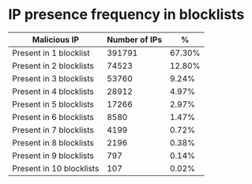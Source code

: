 # IP presence frequency in blocklists
| Malicious IP | Number of IPs | % |
|----|----|----|
| Present in 1 blocklist | 391791 | 67.30% |
| Present in 2 blocklists | 74523 | 12.80% |
| Present in 3 blocklists | 53760 | 9.24% |
| Present in 4 blocklists | 28912 | 4.97% |
| Present in 5 blocklists | 17266 | 2.97% |
| Present in 6 blocklists | 8580 | 1.47% |
| Present in 7 blocklists | 4199 | 0.72% |
| Present in 8 blocklists | 2196 | 0.38% |
| Present in 9 blocklists | 797 | 0.14% |
| Present in 10 blocklists | 107 | 0.02% |
